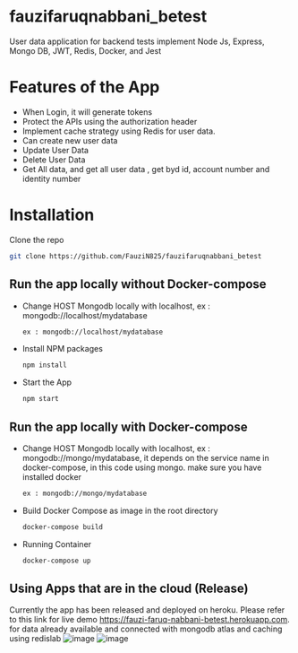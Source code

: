 # fauzifaruqnabbani_betest
User data application for backend tests implement Node Js, Express, Mongo DB, JWT, Redis,  Docker, and Jest

# Features of the App
- When Login, it will generate tokens
- Protect the APIs using the authorization header 
- Implement cache strategy using Redis for user data.
- Can create new user data
- Update User Data
- Delete User Data
- Get All data, and get all user data , get byd id, account number and identity number

# Installation
Clone the repo
   ```sh
   git clone https://github.com/FauziN825/fauzifaruqnabbani_betest
   ```
## Run the app locally without Docker-compose
- Change HOST Mongodb locally with localhost, ex : mongodb://localhost/mydatabase
   ```sh
   ex : mongodb://localhost/mydatabase
   ```
- Install NPM packages
   ```sh
   npm install
   ```
- Start the App
   ```sh
   npm start
## Run the app locally with Docker-compose
- Change HOST Mongodb locally with localhost, ex : mongodb://mongo/mydatabase, it depends on the service name in docker-compose, in this code using mongo. make sure you have installed docker
   ```sh
   ex : mongodb://mongo/mydatabase
   ```
- Build Docker Compose as image in the root directory
   ```sh
   docker-compose build
   ```
- Running Container
   ```sh
   docker-compose up
 ## Using Apps that are in the cloud (Release)
 Currently the app has been released and deployed on heroku. Please refer to this link for live demo https://fauzi-faruq-nabbani-betest.herokuapp.com. for data already available and connected with mongodb atlas and caching using redislab
 ![image](https://user-images.githubusercontent.com/85719272/131643068-73e2a782-4dc1-4092-9ef7-5022404a3bc0.png)
 ![image](https://user-images.githubusercontent.com/85719272/131643193-69681da4-3b25-4951-bece-9490fac818cd.png)

